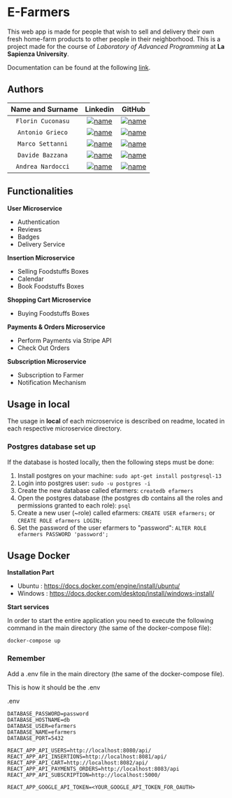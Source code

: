 # E-Farmers

This web app is made for people that wish to sell and delivery their own fresh home-farm products to other people in their neighborhood.
This is a project made for the course of *Laboratory of Advanced Programming* at **La Sapienza University**.

Documentation can be found at the following [link](https://github.com/florin-git/E-Farmers/blob/main/documentation/E-farmers%20documentation.pdf).

## Authors


| **Name and Surname** | **Linkedin** | **GitHub** |
| :---: | :---: | :---: |
| `Florin Cuconasu ` | [![name](https://github.com/nardoz-dev/projectName/blob/main/docs/sharedpictures/LogoIn.png)](https://www.linkedin.com/in/florin-cuconasu/) | [![name](https://github.com/nardoz-dev/projectName/blob/main/docs/sharedpictures/GitHubLogo.png)](https://github.com/florin-git) |
| `Antonio Grieco ` | [![name](https://github.com/nardoz-dev/projectName/blob/main/docs/sharedpictures/LogoIn.png)]() | [![name](https://github.com/nardoz-dev/projectName/blob/main/docs/sharedpictures/GitHubLogo.png)](https://github.com/AGrieco96) |
| `Marco Settanni ` | [![name](https://github.com/nardoz-dev/projectName/blob/main/docs/sharedpictures/LogoIn.png)](https://www.linkedin.com/in/marcosettanni/) | [![name](https://github.com/nardoz-dev/projectName/blob/main/docs/sharedpictures/GitHubLogo.png)](https://github.com/Marco7years) |
| `Davide Bazzana ` | [![name](https://github.com/nardoz-dev/projectName/blob/main/docs/sharedpictures/LogoIn.png)]() | [![name](https://github.com/nardoz-dev/projectName/blob/main/docs/sharedpictures/GitHubLogo.png)](https://github.com/davidebazzana) |
| `Andrea Nardocci ` | [![name](https://github.com/nardoz-dev/projectName/blob/main/docs/sharedpictures/LogoIn.png)](https://www.linkedin.com/in/andrea-nardocci) | [![name](https://github.com/nardoz-dev/projectName/blob/main/docs/sharedpictures/GitHubLogo.png)](https://github.com/nardoz-dev) |


## Functionalities
**User Microservice**
- Authentication
- Reviews
- Badges
- Delivery Service

**Insertion Microservice**
- Selling Foodstuffs Boxes
- Calendar
- Book Foodstuffs Boxes

**Shopping Cart Microservice**
- Buying Foodstuffs Boxes

**Payments & Orders Microservice**
- Perform Payments via Stripe API
- Check Out Orders

**Subscription Microservice**
- Subscription to Farmer
- Notification Mechanism


## Usage in local
The usage in **local** of each microservice is described on readme, located in each respective microservice directory.

### Postgres database set up
If the database is hosted locally, then the following steps must be done:
1) Install postgres on your machine: `sudo apt-get install postgresql-13`
2) Login into postgres user: `sudo -u postgres -i`
3) Create the new database called efarmers: `createdb efarmers`
4) Open the postgres database (the postgres db contains all the roles and permissions granted to each role): `psql`
5) Create a new user (~role) called efarmers: `CREATE USER efarmers;` or `CREATE ROLE efarmers LOGIN;`
6) Set the password of the user efarmers to "password": `ALTER ROLE efarmers PASSWORD 'password';`

## Usage Docker
**Installation Part**
- Ubuntu : https://docs.docker.com/engine/install/ubuntu/
- Windows : https://docs.docker.com/desktop/install/windows-install/

**Start services**

In order to start the entire application you need to execute the following command in the main directory (the same of the docker-compose file):
```
docker-compose up
```


### Remember 
Add a .env file in the main directory (the same of the docker-compose file).

This is how it should be the .env 

.env 
```
DATABASE_PASSWORD=password
DATABASE_HOSTNAME=db
DATABASE_USER=efarmers
DATABASE_NAME=efarmers
DATABASE_PORT=5432

REACT_APP_API_USERS=http://localhost:8080/api/
REACT_APP_API_INSERTIONS=http://localhost:8081/api/
REACT_APP_API_CART=http://localhost:8082/api/
REACT_APP_API_PAYMENTS_ORDERS=http://localhost:8083/api
REACT_APP_API_SUBSCRIPTION=http://localhost:5000/

REACT_APP_GOOGLE_API_TOKEN=<YOUR_GOOGLE_API_TOKEN_FOR_OAUTH>
```
